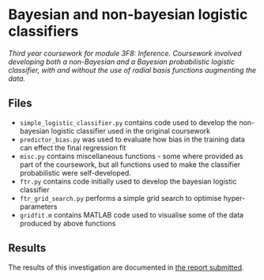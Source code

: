 # Bayesian and non-bayesian logistic classifiers
_Third year coursework for module 3F8: Inference. Coursework involved developing both a non-Bayesian and a Bayesian probabilistic logistic classifier, with and without the use of radial basis functions augmenting the data._

## Files
- `simple_logistic_classifier.py` contains code used to develop the non-bayesian logistic classifier used in the original coursework
- `predictor_bias.py` was used to evaluate how bias in the training data can effect the final regression fit
- `misc.py` contains miscellaneous functions - some where provided as part of the coursework, but all functions used to make the classifier probabilistic were self-developed.
- `ftr.py` contains code initially used to develop the bayesian logistic classifier
- `ftr_grid_search.py` performs a simple grid search to optimise hyper-parameters
- `gridfit.m` contains MATLAB code used to visualise some of the data produced by above functions
## Results
The results of this investigation are documented in [the report submitted](/Documents/Final_Report.pdf).
